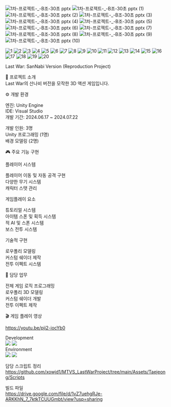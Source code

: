 
![1차-프로젝트-_-B조-30초 pptx](https://github.com/user-attachments/assets/ced6c85e-5b31-43d6-8eff-4aa923be3834)
![1차-프로젝트-_-B조-30초 pptx (1)](https://github.com/user-attachments/assets/61f77f68-69b0-4468-8061-85023b2bbd1b)
![1차-프로젝트-_-B조-30초 pptx (2)](https://github.com/user-attachments/assets/6042e12f-0828-420f-8615-15bd479e5625)
![1차-프로젝트-_-B조-30초 pptx (3)](https://github.com/user-attachments/assets/3784a12c-834d-478e-b6fa-c3618d1023ee)
![1차-프로젝트-_-B조-30초 pptx (4)](https://github.com/user-attachments/assets/901bc112-7548-4119-b08f-4fc6a7048685)
![1차-프로젝트-_-B조-30초 pptx (5)](https://github.com/user-attachments/assets/ea40a803-f3e2-43a6-8071-de6602162551)
![1차-프로젝트-_-B조-30초 pptx (6)](https://github.com/user-attachments/assets/ec14f644-8330-4759-959c-f59fb94d8b7c)
![1차-프로젝트-_-B조-30초 pptx (7)](https://github.com/user-attachments/assets/a649a59d-44b2-47a3-97f2-ea3d834a848e)
![1차-프로젝트-_-B조-30초 pptx (8)](https://github.com/user-attachments/assets/a6951782-8c0e-4e18-8b99-070af24082f7)
![1차-프로젝트-_-B조-30초 pptx (9)](https://github.com/user-attachments/assets/5c2e9292-b61b-4236-adc3-78309d675b4b)
![1차-프로젝트-_-B조-30초 pptx (10)](https://github.com/user-attachments/assets/f9d19add-70a8-45d0-915f-6f6fae7f7837)

![1](https://github.com/user-attachments/assets/94acc9fb-c0cc-438c-9553-829bcf735889)
![2](https://github.com/user-attachments/assets/b2245deb-f003-4218-9699-9c2bc3243a4c)
![3](https://github.com/user-attachments/assets/2f74c0a7-1161-4fe1-ac33-9613e284e635)
![4](https://github.com/user-attachments/assets/a8f3bc9c-232b-450d-9cd4-a8a6275ef253)
![5](https://github.com/user-attachments/assets/b36b79ea-9b64-4f96-aecf-0183dc115633)
![6](https://github.com/user-attachments/assets/ab8e7618-73e1-43f2-b4e3-4fd98ac09478)
![7](https://github.com/user-attachments/assets/f5007b3e-5cd9-41c2-80c2-97c4967d9009)
![8](https://github.com/user-attachments/assets/93f67da0-60b2-4e0d-863e-ddcfc616b468)
![9](https://github.com/user-attachments/assets/e10ea763-b370-4f7d-a554-053b16a15f1f)
![10](https://github.com/user-attachments/assets/18ebd2b7-283b-4396-8935-b357a0299618)
![11](https://github.com/user-attachments/assets/5eaf0fcd-ca9b-4f90-bf7b-08aa40344b89)
![12](https://github.com/user-attachments/assets/57b3b67c-c760-4c55-9b2f-641236a5e8eb)
![13](https://github.com/user-attachments/assets/47a2959d-66e9-4310-a457-49e3571e386b)
![14](https://github.com/user-attachments/assets/bb867a0c-8a90-42ae-b18a-af973546ddf9)
![15](https://github.com/user-attachments/assets/0adaf195-ac81-4842-a5d9-e6c7a1f98201)
![16](https://github.com/user-attachments/assets/9dac64db-89dc-4894-980b-ffa278bbe44b)
![17](https://github.com/user-attachments/assets/fe78e2c5-b416-4f2b-8d19-1454cf9879bc)
![18](https://github.com/user-attachments/assets/c4882c1c-c911-462f-8138-35c94a07e052)
![19](https://github.com/user-attachments/assets/c439e7dd-a05b-4e46-ac42-b072685bd8ec)
![20](https://github.com/user-attachments/assets/d75dcc15-a27e-4167-9e27-55f5a439a76e)

Last War: SanNabi Version (Reproduction Project)

📖 프로젝트 소개  
Last War의 산나비 버전을 모작한 3D 액션 게임입니다. 

⚙️ 개발 환경  

엔진: Unity Engine  
IDE: Visual Studio  
개발 기간: 2024.06.17 ~ 2024.07.22  

개발 인원: 3명  
Unity 프로그래밍 (1명)  
배경 모델링 (2명)  
  
  
  
🎮 주요 기능 구현  

플레이어 시스템  
  
플레이어 이동 및 자동 공격 구현  
다양한 무기 시스템  
캐릭터 스탯 관리  
  
게임플레이 요소  
  
튜토리얼 시스템  
아이템 스폰 및 획득 시스템  
적 AI 및 스폰 시스템  
보스 전투 시스템  
  
기술적 구현  
  
로우폴리 모델링  
커스텀 쉐이더 제작  
전투 이펙트 시스템  
  
🎨 담당 업무  
  
전체 게임 로직 프로그래밍  
로우폴리 3D 모델링  
커스텀 쉐이더 개발  
전투 이펙트 제작  
  
🎬 게임 플레이 영상 

https://youtu.be/pji2-iocYb0  

Development  
<img src="https://img.shields.io/badge/Unity-000000?style=flat-square&logo=Unity&logoColor=white"/> <img src="https://img.shields.io/badge/C%23-239120?style=flat-square&logo=CSharp&logoColor=white"/>  
Environment  
<img src="https://img.shields.io/badge/Visual Studio-5C2D91?style=flat-square&logo=Visual Studio&logoColor=white"/> <img src="https://img.shields.io/badge/Git-F05032?style=flat-square&logo=Git&logoColor=white"/>  

담당 스크립트 정리  
https://github.com/xowjd1/MTVS_LastWarProject/tree/main/Assets/Taejeong/Scripts  

빌드 파일  
https://drive.google.com/file/d/1vZ7uehgRJe-ARKKhN_7_7ktkTCUUGmbt/view?usp=sharing  
